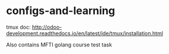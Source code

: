 # configs-and-learning
tmux doc: http://odoo-development.readthedocs.io/en/latest/ide/tmux/installation.html

Also contains MFTI golang course test task
